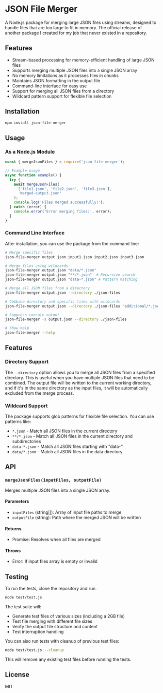 # JSON File Merger

A Node.js package for merging large JSON files using streams, designed to handle files that are too large to fit in memory. The official release of another package I created for my job that never existed in a repository.

## Features

- Stream-based processing for memory-efficient handling of large JSON files
- Supports merging multiple JSON files into a single JSON array
- No memory limitations as it processes files in chunks
- Maintains JSON formatting in the output file
- Command-line interface for easy use
- Support for merging all JSON files from a directory
- Wildcard pattern support for flexible file selection

## Installation

```bash
npm install json-file-merger
```

## Usage

### As a Node.js Module

```javascript
const { mergeJsonFiles } = require('json-file-merger');

// Example usage
async function example() {
  try {
    await mergeJsonFiles(
      ['file1.json', 'file2.json', 'file3.json'],
      'merged-output.json'
    );
    console.log('Files merged successfully!');
  } catch (error) {
    console.error('Error merging files:', error);
  }
}
```

### Command Line Interface

After installation, you can use the package from the command line:

```bash
# Merge specific files
json-file-merger output.json input1.json input2.json input3.json

# Merge files using wildcards
json-file-merger output.json "data/*.json"
json-file-merger output.json "**/*.json"  # Recursive search
json-file-merger output.json "data-*.json" # Pattern matching

# Merge all JSON files from a directory
json-file-merger output.json --directory ./json-files

# Combine directory and specific files with wildcards
json-file-merger output.json --directory ./json-files "additional/*.json"

# Suppress console output
json-file-merger -s output.json --directory ./json-files

# Show help
json-file-merger --help
```

## Features

### Directory Support
The `--directory` option allows you to merge all JSON files from a specified directory. This is useful when you have multiple JSON files that need to be combined. The output file will be written to the current working directory, and if it's in the same directory as the input files, it will be automatically excluded from the merge process.

### Wildcard Support
The package supports glob patterns for flexible file selection. You can use patterns like:
- `*.json` - Match all JSON files in the current directory
- `**/*.json` - Match all JSON files in the current directory and subdirectories
- `data-*.json` - Match all JSON files starting with "data-"
- `data/*.json` - Match all JSON files in the data directory

## API

### `mergeJsonFiles(inputFiles, outputFile)`

Merges multiple JSON files into a single JSON array.

#### Parameters

- `inputFiles` (string[]): Array of input file paths to merge
- `outputFile` (string): Path where the merged JSON will be written

#### Returns

- Promise<void>: Resolves when all files are merged

#### Throws

- Error: If input files array is empty or invalid

## Testing

To run the tests, clone the repository and run:

```bash
node test/test.js
```

The test suite will:
- Generate test files of various sizes (including a 2GB file)
- Test file merging with different file sizes
- Verify the output file structure and content
- Test interruption handling

You can also run tests with cleanup of previous test files:

```bash
node test/test.js --cleanup
```

This will remove any existing test files before running the tests.

## License

MIT 